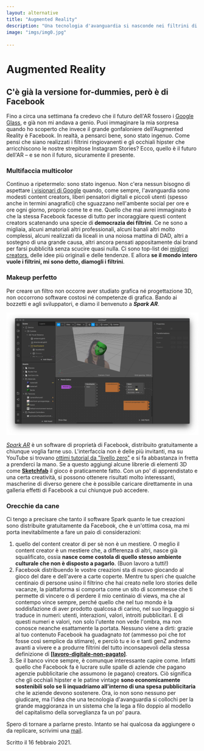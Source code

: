 ```yaml
---
layout: alternative
title: "Augmented Reality"
description: "Una tecnologia d'avanguardia si nasconde nei filtrini di Instagram, è accessibile e gratuita."
image: "imgs/img0.jpg"

---
```


# Augmented Reality

## C'è già la versione for-dummies, però è di Facebook

Fino a circa una settimana fa credevo che il futuro dell'AR fossero i [Google Glass](https://it.wikipedia.org/wiki/Google_Glass), e già non mi andava a genio. Puoi immaginare la mia sorpresa quando ho scoperto che invece il grande gonfaloniere dell'Augmented Reality è Facebook. In realtà, a pensarci bene, sono stato ingenuo. Come pensi che siano realizzati i filtrini ringiovanenti e gli occhiali hipster che arricchiscono le nostre strepitose Instagram Stories? Ecco, quello è il futuro dell'AR – e se non il futuro, sicuramente il presente.

### Multifaccia multicolor

Continuo a ripetermelo: sono stato ingenuo. Non c'era nessun bisogno di aspettare [i visionari di Google](https://it.wikipedia.org/wiki/X_(azienda)) quando, come sempre, l'avanguardia sono modesti content creators, liberi pensatori digitali e piccoli utenti (spesso anche in termini anagrafici) che sguazzano nell'ambente social per ore e ore ogni giorno, proprio come te e me.
Quello che mai avrei immaginato è che la stessa Facebook facesse di tutto per incoraggiare questi content creators scatenando una specie di **democrazia dei filtrini**. Ce ne sono a migliaia, alcuni amatoriali altri professionali, alcuni banali altri molto complessi, alcuni realizzati da liceali in una noiosa mattina di DAD, altri a sostegno di una grande causa, altri ancora pensati appositamente dai brand per farsi pubblicità senza scucire quasi nulla. Ci sono top-list dei [migliori creators](https://www.dailydot.com/debug/best-instagram-accounts-ar-filters-effects/), delle idee più originali e delle tendenze. E allora **se il mondo intero vuole i filtrini, mi sono detto, diamogli i filtrini**.

### Makeup perfetto

Per creare un filtro non occorre aver studiato grafica né progettazione 3D, non occorrono software costosi né competenze di grafica. Bando ai bozzetti e agli sviluppatori, e diamo il benvenuto a **_Spark AR_**.

![Interfaccia](/imgs/img5.png#screen)

[_Spark AR_](https://sparkar.facebook.com/ar-studio/) è un software di proprietà di Facebook, distribuito gratuitamente a chiunque voglia farne uso. L'interfaccia non è delle più invitanti, ma su YouTube si trovano [ottimi tutorial da "livello zero"](https://www.youtube.com/watch?v=mIt2fdjExy0) e si fa abbastanza in fretta a prenderci la mano. Se a questo aggiungi alcune librerie di elementi 3D come [**Sketchfab**](https://sketchfab.com/feed) il gioco è praticamente fatto.
Con un po' di apprendistato e una certa creatività, si possono ottenere risultati molto interessanti, mascherine di diverso genere che è possibile caricare direttamente in una galleria effetti di Facebook a cui chiunque può accedere.

### Orecchie da cane

Ci tengo a precisare che tanto il software Spark quanto le tue creazioni sono distribuite gratuitamente da Facebook, che è un'ottima cosa, ma mi porta inevitabilmente a fare un paio di considerazioni:
1. quello del content creator di per sè non è un mestiere. O meglio il content creator è un mestiere che, a differenza di altri, nasce già squalificato, ossia **nasce come costola di quello stesso ambiente culturale che non è disposto a pagarlo**. (Buon lavoro a tutti!)
2. Facebook distribuendo le vostre creazioni sta di nuovo giocando al gioco del dare e dell'avere a carte coperte. Mentre tu speri che qualche centinaio di persone usino il filtrino che hai creato nelle loro stories delle vacanze, la piattaforma si comporta come un sito di scommesse che ti permette di vincere o di perdere il mio centinaio di views, ma che al contempo vince sempre, perché quello che nel tuo mondo è la soddisfazione di aver prodotto qualcosa di carino, nel suo linguaggio si traduce in numeri: utenti, interazioni, valori, introiti pubblicitari. E di questi numeri e valori, non solo l'utente non vede l'ombra, ma non conosce neanche esattamente la portata. Nessuno viene a dirti: grazie al tuo contenuto Facebook ha guadagnato *tot* (ammesso poi che *tot* fosse così semplice da stimare), e perciò tu e io e tanti genZ andremo avanti a vivere e a produrre filtrini del tutto inconsapevoli della stessa definizione di **[[lavoro-digitale-non-pagato]]**.
3. Se il banco vince sempre, è comunque interessante capire come. Infatti quello che Facebook fa è lucrare sulle spalle di aziende che pagano agenzie pubblicitarie che assumono (e pagano) creators. Ciò significa che gli occhiali hipster e le patine vintage **sono economicamente sostenibili solo se li inquadriamo all'interno di una spesa pubblicitaria** che le aziende devono sostenere. Ora, io non sono nessuno per giudicare, ma l'idea che una tecnologia d'avanguardia si collochi per la grande maggioranza in un sistema che la lega a filo doppio al modello del capitalismo della sorveglianza fa un po' paura.

Spero di tornare a parlarne presto. Intanto se hai qualcosa da aggiungere o da replicare, scrivimi una [mail](mailto:web@zulianis.eu).

<p class="date">Scritto il 16 febbraio 2021.</p>

[//begin]: # "Autogenerated link references for markdown compatibility"
[lavoro-digitale-non-pagato]: lavoro-digitale-non-pagato.md "Lavoro digitale non retribuito"
[//end]: # "Autogenerated link references"